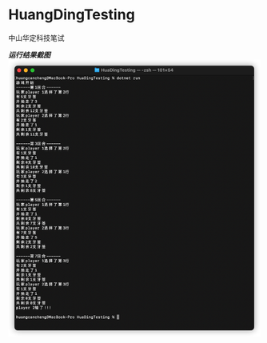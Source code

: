 # HuangDingTesting
中山华定科技笔试

***运行结果截图***
![image](https://github.com/guptawong/HuangDingTesting/blob/master/screenShort.png)

